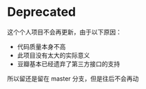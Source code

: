 # Deprecated #

这个个人项目不会再更新，由于以下原因：

- 代码质量本身不高
- 此项目没有太大的实际意义
- 豆瓣基本已经遗弃了第三方接口的支持

所以留还是留在 master 分支，但是往后不会再动